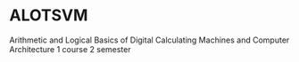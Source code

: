 # ALOTSVM
Arithmetic and Logical Basics of Digital Calculating Machines and Computer Architecture
1 course 2 semester
